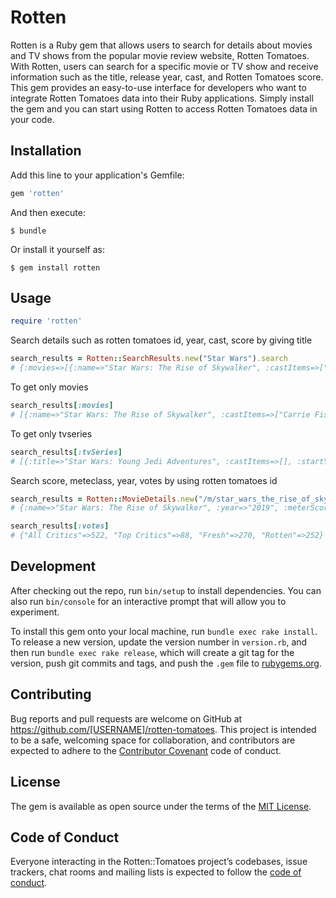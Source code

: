 # Rotten

Rotten is a Ruby gem that allows users to search for details about movies and TV shows from the popular movie review website, Rotten Tomatoes. With Rotten, users can search for a specific movie or TV show and receive information such as the title, release year, cast, and Rotten Tomatoes score. This gem provides an easy-to-use interface for developers who want to integrate Rotten Tomatoes data into their Ruby applications. Simply install the gem and you can start using Rotten to access Rotten Tomatoes data in your code.

## Installation

Add this line to your application's Gemfile:

```ruby
gem 'rotten'
```

And then execute:

    $ bundle

Or install it yourself as:

    $ gem install rotten

## Usage
```ruby
require 'rotten'
```
Search details such as rotten tomatoes id, year, cast, score by giving title
```ruby
search_results = Rotten::SearchResults.new("Star Wars").search
# {:movies=>[{:name=>"Star Wars: The Rise of Skywalker", :castItems=>["Carrie Fisher", "Mark Hamill", "Adam Driver"], :year=>"2019", :meterScore=>"52", :meterClass=>"rotten", :url=>"/m/star_wars_the_rise_of_skywalker"}, {:name=>"Star wars resistance: The recruit", :castItems=>["Unknown Actor"], :year=>"2018", :meterScore=>"", :meterClass=>"", :url=>"/m/star_wars_la_resistencia_the_recruit"}, {:name=>"Star Wars: The Last Jedi", :castItems=>["Mark Hamill", "Carrie Fisher", "Adam Driver"], :year=>"2017", :meterScore=>"91", :meterClass=>"certified-fresh", :url=>"/m/star_wars_the_last_jedi"}, {:name=>"Star Wars: The Force Awakens", :castItems=>["Harrison Ford", "Mark Hamill", "Carrie Fisher"], :year=>"2015", :meterScore=>"93", :meterClass=>"certified-fresh", :url=>"/m/star_wars_episode_vii_the_force_awakens"}, {:name=>"Star Wars Rebels: Spark of Rebellion", :castItems=>["Freddie Prinze Jr.", "Vanessa Marshall", "Taylor Gray"], :year=>"2014", :meterScore=>"", :meterClass=>"", :url=>"/m/star-wars-secrets-of-the-rebellion"}, {:name=>"Star Wars: The Clone Wars", :castItems=>["Matt Lanter", "Ashley Eckstein", "James Arnold Taylor"], :year=>"2008", :meterScore=>"18", :meterClass=>"rotten", :url=>"/m/clone_wars"}, {:name=>"Star Wars: Episode III -- Revenge of the Sith", :castItems=>["Ewan McGregor", "Natalie Portman", "Hayden Christensen"], :year=>"2005", :meterScore=>"79", :meterClass=>"certified-fresh", :url=>"/m/star_wars_episode_iii_revenge_of_the_sith"}, {:name=>"Star Wars: Revelations", :castItems=>["Gina Hernandez", "Frank Hernandez", "Joe Lancaster"], :year=>"2005", :meterScore=>"", :meterClass=>"", :url=>"/m/star-wars-revelations"}, {:name=>"Star Wars: Empire of Dreams", :castItems=>["Robert Clotworthy", "George Lucas", "Ralph McQuarrie"], :year=>"2004", :meterScore=>"", :meterClass=>"", :url=>"/m/star_wars_empire_of_dreams"}, {:name=>"Star Wars: Episode II -- Attack of the Clones", :castItems=>["Ewan McGregor", "Natalie Portman", "Hayden Christensen"], :year=>"2002", :meterScore=>"65", :meterClass=>"fresh", :url=>"/m/star_wars_episode_ii_attack_of_the_clones"}], :tvSeries=>[{:title=>"Star Wars: Young Jedi Adventures", :castItems=>[], :startYear=>"2023", :endYear=>"", :meterScore=>"", :meterClass=>"", :url=>"/tv/star_wars_young_jedi_adventures"}, {:title=>"Star Wars: Tales of the Jedi", :castItems=>[], :startYear=>"2022", :endYear=>"", :meterScore=>"100", :meterClass=>"fresh", :url=>"/tv/star_wars_tales_of_the_jedi"}, {:title=>"Star Wars: The Bad Batch", :castItems=>[], :startYear=>"2021", :endYear=>"", :meterScore=>"88", :meterClass=>"fresh", :url=>"/tv/star_wars_the_bad_batch"}, {:title=>"Star Wars Vintage: Clone Wars 2D Micro-Series", :castItems=>[], :startYear=>"2021", :endYear=>"", :meterScore=>"", :meterClass=>"", :url=>"/tv/star_wars_vintage_clone_wars_2d_micro_series"}, {:title=>"Star Wars: Visions", :castItems=>[], :startYear=>"2021", :endYear=>"", :meterScore=>"96", :meterClass=>"fresh", :url=>"/tv/star_wars_visions"}, {:title=>"Star Wars: Galaxy of Sounds", :castItems=>[], :startYear=>"2021", :endYear=>"", :meterScore=>"", :meterClass=>"", :url=>"/tv/star_wars_galaxy_of_sounds"}, {:title=>"Star Wars: Vehicle Flythroughs", :castItems=>[], :startYear=>"2021", :endYear=>"", :meterScore=>"", :meterClass=>"", :url=>"/tv/star_wars_vehicle_flythroughs"}, {:title=>"Star Wars: Jedi Temple Challenge", :castItems=>[], :startYear=>"2020", :endYear=>"", :meterScore=>"", :meterClass=>"", :url=>"/tv/star_wars_jedi_temple_challenge"}, {:title=>"Star Wars: Blips", :castItems=>[], :startYear=>"2019", :endYear=>"", :meterScore=>"", :meterClass=>"", :url=>"/tv/star_wars_blips"}, {:title=>"Star Wars Resistance", :castItems=>[], :startYear=>"2018", :endYear=>"", :meterScore=>"92", :meterClass=>"fresh", :url=>"/tv/star_wars_resistance"}]}
```
To get only movies
```ruby
search_results[:movies]
# [{:name=>"Star Wars: The Rise of Skywalker", :castItems=>["Carrie Fisher", "Mark Hamill", "Adam Driver"], :year=>"2019", :meterScore=>"52", :meterClass=>"rotten", :url=>"/m/star_wars_the_rise_of_skywalker"}, {:name=>"Star wars resistance: The recruit", :castItems=>["Unknown Actor"], :year=>"2018", :meterScore=>"", :meterClass=>"", :url=>"/m/star_wars_la_resistencia_the_recruit"}, {:name=>"Star Wars: The Last Jedi", :castItems=>["Mark Hamill", "Carrie Fisher", "Adam Driver"], :year=>"2017", :meterScore=>"91", :meterClass=>"certified-fresh", :url=>"/m/star_wars_the_last_jedi"}, {:name=>"Star Wars: The Force Awakens", :castItems=>["Harrison Ford", "Mark Hamill", "Carrie Fisher"], :year=>"2015", :meterScore=>"93", :meterClass=>"certified-fresh", :url=>"/m/star_wars_episode_vii_the_force_awakens"}, {:name=>"Star Wars Rebels: Spark of Rebellion", :castItems=>["Freddie Prinze Jr.", "Vanessa Marshall", "Taylor Gray"], :year=>"2014", :meterScore=>"", :meterClass=>"", :url=>"/m/star-wars-secrets-of-the-rebellion"}, {:name=>"Star Wars: The Clone Wars", :castItems=>["Matt Lanter", "Ashley Eckstein", "James Arnold Taylor"], :year=>"2008", :meterScore=>"18", :meterClass=>"rotten", :url=>"/m/clone_wars"}, {:name=>"Star Wars: Episode III -- Revenge of the Sith", :castItems=>["Ewan McGregor", "Natalie Portman", "Hayden Christensen"], :year=>"2005", :meterScore=>"79", :meterClass=>"certified-fresh", :url=>"/m/star_wars_episode_iii_revenge_of_the_sith"}, {:name=>"Star Wars: Revelations", :castItems=>["Gina Hernandez", "Frank Hernandez", "Joe Lancaster"], :year=>"2005", :meterScore=>"", :meterClass=>"", :url=>"/m/star-wars-revelations"}, {:name=>"Star Wars: Empire of Dreams", :castItems=>["Robert Clotworthy", "George Lucas", "Ralph McQuarrie"], :year=>"2004", :meterScore=>"", :meterClass=>"", :url=>"/m/star_wars_empire_of_dreams"}, {:name=>"Star Wars: Episode II -- Attack of the Clones", :castItems=>["Ewan McGregor", "Natalie Portman", "Hayden Christensen"], :year=>"2002", :meterScore=>"65", :meterClass=>"fresh", :url=>"/m/star_wars_episode_ii_attack_of_the_clones"}]
```
To get only tvseries
```ruby
search_results[:tvSeries]
# [{:title=>"Star Wars: Young Jedi Adventures", :castItems=>[], :startYear=>"2023", :endYear=>"", :meterScore=>"", :meterClass=>"", :url=>"/tv/star_wars_young_jedi_adventures"}, {:title=>"Star Wars: Tales of the Jedi", :castItems=>[], :startYear=>"2022", :endYear=>"", :meterScore=>"100", :meterClass=>"fresh", :url=>"/tv/star_wars_tales_of_the_jedi"}, {:title=>"Star Wars: The Bad Batch", :castItems=>[], :startYear=>"2021", :endYear=>"", :meterScore=>"88", :meterClass=>"fresh", :url=>"/tv/star_wars_the_bad_batch"}, {:title=>"Star Wars Vintage: Clone Wars 2D Micro-Series", :castItems=>[], :startYear=>"2021", :endYear=>"", :meterScore=>"", :meterClass=>"", :url=>"/tv/star_wars_vintage_clone_wars_2d_micro_series"}, {:title=>"Star Wars: Visions", :castItems=>[], :startYear=>"2021", :endYear=>"", :meterScore=>"96", :meterClass=>"fresh", :url=>"/tv/star_wars_visions"}, {:title=>"Star Wars: Galaxy of Sounds", :castItems=>[], :startYear=>"2021", :endYear=>"", :meterScore=>"", :meterClass=>"", :url=>"/tv/star_wars_galaxy_of_sounds"}, {:title=>"Star Wars: Vehicle Flythroughs", :castItems=>[], :startYear=>"2021", :endYear=>"", :meterScore=>"", :meterClass=>"", :url=>"/tv/star_wars_vehicle_flythroughs"}, {:title=>"Star Wars: Jedi Temple Challenge", :castItems=>[], :startYear=>"2020", :endYear=>"", :meterScore=>"", :meterClass=>"", :url=>"/tv/star_wars_jedi_temple_challenge"}, {:title=>"Star Wars: Blips", :castItems=>[], :startYear=>"2019", :endYear=>"", :meterScore=>"", :meterClass=>"", :url=>"/tv/star_wars_blips"}, {:title=>"Star Wars Resistance", :castItems=>[], :startYear=>"2018", :endYear=>"", :meterScore=>"92", :meterClass=>"fresh", :url=>"/tv/star_wars_resistance"}]
```

Search score, meteclass, year, votes by using rotten tomatoes id
```ruby
search_results = Rotten::MovieDetails.new("/m/star_wars_the_rise_of_skywalker").details
# {:name=>"Star Wars: The Rise of Skywalker", :year=>"2019", :meterScore=>"52", :meterClass=>"rotten", :votes=>{"All Critics"=>522, "Top Critics"=>88, "Fresh"=>270, "Rotten"=>252}, :url=>"/m/star_wars_the_rise_of_skywalker"}

search_results[:votes]
# {"All Critics"=>522, "Top Critics"=>88, "Fresh"=>270, "Rotten"=>252}
```

## Development

After checking out the repo, run `bin/setup` to install dependencies. You can also run `bin/console` for an interactive prompt that will allow you to experiment.

To install this gem onto your local machine, run `bundle exec rake install`. To release a new version, update the version number in `version.rb`, and then run `bundle exec rake release`, which will create a git tag for the version, push git commits and tags, and push the `.gem` file to [rubygems.org](https://rubygems.org).

## Contributing

Bug reports and pull requests are welcome on GitHub at https://github.com/[USERNAME]/rotten-tomatoes. This project is intended to be a safe, welcoming space for collaboration, and contributors are expected to adhere to the [Contributor Covenant](http://contributor-covenant.org) code of conduct.

## License

The gem is available as open source under the terms of the [MIT License](https://opensource.org/licenses/MIT).

## Code of Conduct

Everyone interacting in the Rotten::Tomatoes project’s codebases, issue trackers, chat rooms and mailing lists is expected to follow the [code of conduct](https://github.com/[USERNAME]/rotten-tomatoes/blob/master/CODE_OF_CONDUCT.md).
